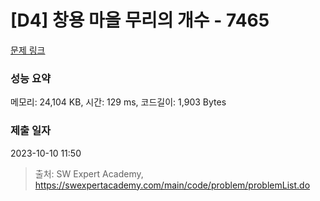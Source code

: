 # [D4] 창용 마을 무리의 개수 - 7465 

[문제 링크](https://swexpertacademy.com/main/code/problem/problemDetail.do?contestProbId=AWngfZVa9XwDFAQU) 

### 성능 요약

메모리: 24,104 KB, 시간: 129 ms, 코드길이: 1,903 Bytes

### 제출 일자

2023-10-10 11:50



> 출처: SW Expert Academy, https://swexpertacademy.com/main/code/problem/problemList.do